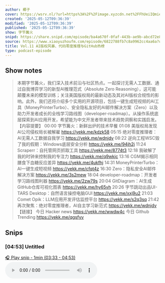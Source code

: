 ```yaml
---
author: 椰子
cover: https://wsrv.nl/?url=https%3A%2F%2Fimage.xyzcdn.net%2FFhUeiIQmiec2bYYctUWw-bA_FewW.jpg&w=200&h=200
created: '2025-05-12T09:36:39'
modified: '2025-05-12T09:36:39'
published: '2025-05-12T09:36:39'
show: 字节篝火
snipd: https://share.snipd.com/episode/ba4a670f-0faf-443b-ae9b-abcd72e85466
source: https://www.xiaoyuzhoufm.com/episode/6822788fb7c8a9962cc4aa6a?utm_source=rss
title: Vol.11 AI版权风暴、代码零度推理与GitHub热榜
type: podcast-episode
---
```



## Show notes
> 本期字节篝火，我们深入技术前沿与社区热点。一起探讨无需人工数据、通过自我博弈学习的新型AI推理范式（Absolute Zero Reasoning），这可能颠覆未来的模型训练；关注美国版权局的最新动态及其对AI版权合规性的影响。此外，我们还将介绍多个实用的开源项目，包括一键生成短视频的AI工具（MoneyPrinterTurbo）、安全隐私友好的AI邮件解决方案（Zero）以及助力开发者成长的全栈学习路线图（developer-roadmap）。从操作系统底层探索到AI应用开发，希望能为中文开发者带来技术趋势洞察和实践启发。
> 【内容提要】
> 00:00 字节篝火：新鲜出炉的技术早餐
> 01:08 美版权局发现AI公司侵权局长被解雇 https://yekk.me/kdzk58
> 05:15 绝对零度推理者：AI无需人工数据自我学习 https://yekk.me/wdnjdv
> 08:22 逆向工程WSC毁了我的假期：Windows底层安全分析 https://yekk.me/94jh2j
> 11:24 Scraperr：自托管网页抓取工具 https://yekk.me/8774t3
> 12:18 我破解了我的时钟来控制我的专注力 https://yekk.me/q9wkjc
> 13:16 CGM揭示相同膳食下血糖反应差异 https://yekk.me/4ukfhj
> 14:31 MoneyPrinterTurbo：AI一键生成短视频 https://yekk.me/cfqt4z
> 16:30 Zero：隐私安全AI邮件解决方案 https://yekk.me/3s2mew
> 18:04 developer-roadmap：开发者学习路线图利器 https://yekk.me/2zw79s
> 20:04 GitDiagram：AI生成GitHub仓库可视化图表 https://yekk.me/hy65vh
> 20:26 字节跳动出品UI-TARS Desktop：自然语言操控电脑GUI https://yekk.me/xxj9u2
> 21:03 Comet Opik：LLM应用开发评估监控平台 https://yekk.me/s2q3sq
> 21:42 再次聚焦：绝对零度推理者，AI自主学习新范式 https://yekk.me/wdnjdv
> 【链接】
> 今日 Hacker news https://yekk.me/wwdw4c
> 今日 Github Trending https://yekk.me/qgsfyv

## Snips
### [04:53] Untitled
[🎧 Play snip - 1min️ (03:33 - 04:53)](https://share.snipd.com/snip/65ce174c-8a71-4346-903a-9a75a839b929)
<audio controls> <source src="https://dts-api.xiaoyuzhoufm.com/track/6802fb4268bef6b35556a575/6822788fb7c8a9962cc4aa6a/media.xyzcdn.net/6802fb4268bef6b35556a575/lru2CTkBbc6m1sffp1SwTMDM0TTm.m4a#t=03:33,04:53"> </audio>
